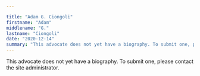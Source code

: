 ```yaml
---

title: "Adam G. Ciongoli"
firstname: "Adam"
middlename: "G."
lastname: "Ciongoli"
date: "2020-12-14"
summary: "This advocate does not yet have a biography. To submit one, please contact the site administrator."
---
```

This advocate does not yet have a biography. To submit one, please contact the site administrator.

